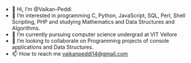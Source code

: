 - 👋 Hi, I’m @Vaikan-Peddi
- 👀 I’m interested in programming  C, Python, JavaScript, SQL, Perl, Shell Scripting, PHP and studying Mathematics and Data Structures and Algorithms.
- 🌱 I’m currently pursuing computer science undergrad at VIT Vellore
- 💞️ I’m looking to collaborate on Programming projects of console applications and Data Structures.
- 📫 How to reach me vaikanpeddi14@gmail.com

<!---
Vaikan-Peddi/Vaikan-Peddi is a ✨ special ✨ repository because its `README.md` (this file) appears on your GitHub profile.
You can click the Preview link to take a look at your changes.
--->
